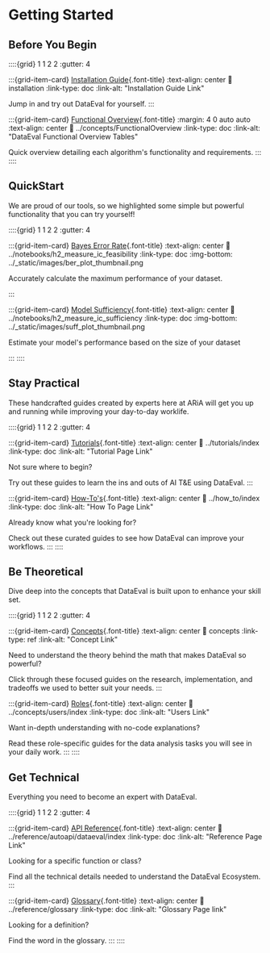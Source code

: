 # Getting Started

<!-- SECTION START | Quick, beginner friendly guides as eye catchers. Not a
part of Diataxis -->

## Before You Begin

::::{grid} 1 1 2 2
:gutter: 4

:::{grid-item-card} [Installation Guide](installation.md){.font-title}
:text-align: center
:link: installation
:link-type: doc
:link-alt: "Installation Guide Link"

Jump in and try out DataEval for yourself.
:::

:::{grid-item-card} [Functional Overview](../concepts/FunctionalOverview.md){.font-title}
:margin: 4 0 auto auto
:text-align: center
:link: ../concepts/FunctionalOverview
:link-type: doc
:link-alt: "DataEval Functional Overview Tables"

Quick overview detailing each algorithm's functionality and requirements.
:::
::::

## QuickStart

We are proud of our tools, so we highlighted some simple but powerful
functionality that you can try yourself!

::::{grid} 1 1 2 2
:gutter: 4

:::{grid-item-card} [Bayes Error Rate](../notebooks/h2_measure_ic_feasibility.ipynb){.font-title}
:text-align: center
:link: ../notebooks/h2_measure_ic_feasibility
:link-type: doc
:img-bottom: ../\_static/images/ber_plot_thumbnail.png

Accurately calculate the maximum performance of your dataset.

<!-- We want to show visualizations of tutorials to peak the interest of a
     potential user. Might be good to add a BER graph that a user would need
     (not necessarily from tutorial) i.e. A Graph with training accuracy curve,
     and a BER line (similar to sufficiency) -->

:::

:::{grid-item-card} [Model Sufficiency](../notebooks/h2_measure_ic_sufficiency.ipynb){.font-title}
:text-align: center
:link: ../notebooks/h2_measure_ic_sufficiency
:link-type: doc
:img-bottom: ../\_static/images/suff_plot_thumbnail.png

Estimate your model's performance based on the size of your dataset

<!-- We should add a datasets blobs image here with the divergence -->

:::
::::

<!-- SECTION END -->

<!-- SECTION START | "In Action" of Diataxis framework-->

## Stay Practical

These handcrafted guides created by experts here at ARiA will get you up and
running while improving your day-to-day worklife.

::::{grid} 1 1 2 2
:gutter: 4

:::{grid-item-card} [Tutorials](../tutorials/index.md){.font-title}
:text-align: center
:link: ../tutorials/index
:link-type: doc
:link-alt: "Tutorial Page Link"

Not sure where to begin?

Try out these guides to learn the ins and outs of AI T&E using DataEval.
:::

:::{grid-item-card} [How-To's](../how_to/index.md){.font-title}
:text-align: center
:link: ../how_to/index
:link-type: doc
:link-alt: "How To Page Link"

Already know what you're looking for?

Check out these curated guides to see how DataEval can improve your workflows.
:::
::::

<!-- SECTION END -->

<!-- SECTION START | "In cognition (theory)" of Diataxis framework -->

<!-- Split acquisition (learning) and application (practice) since multiple
     types of explanation -->

<!-- SUBSECTION START | Explanations -->

## Be Theoretical

Dive deep into the concepts that DataEval is built upon to enhance your skill
set.

::::{grid} 1 1 2 2
:gutter: 4

:::{grid-item-card} [Concepts](../concepts/index.md#concepts){.font-title}
:text-align: center
:link: concepts
:link-type: ref
:link-alt: "Concept Link"

Need to understand the theory behind the math that makes DataEval so powerful?

Click through these focused guides on the research, implementation, and
tradeoffs we used to better suit your needs.
:::

:::{grid-item-card} [Roles](../concepts/users/index.md){.font-title}
:text-align: center
:link: ../concepts/users/index
:link-type: doc
:link-alt: "Users Link"

Want in-depth understanding with no-code explanations?

Read these role-specific guides for the data analysis tasks you will see in
your daily work.
:::
::::

<!-- SUBSECTION END -->

<!-- SUBSECTION START | Reference -->

## Get Technical

Everything you need to become an expert with DataEval.

::::{grid} 1 1 2 2
:gutter: 4

:::{grid-item-card} [API Reference](../reference/autoapi/dataeval/index.rst){.font-title}
:text-align: center
:link: ../reference/autoapi/dataeval/index
:link-type: doc
:link-alt: "Reference Page Link"

Looking for a specific function or class?

Find all the technical details needed to understand the DataEval Ecosystem.
:::

:::{grid-item-card} [Glossary](../reference/glossary.md){.font-title}
:text-align: center
:link: ../reference/glossary
:link-type: doc
:link-alt: "Glossary Page link"

Looking for a definition?

Find the word in the glossary.
:::
::::

<!-- SUBSECTION END -->

<!-- SECTION END -->
